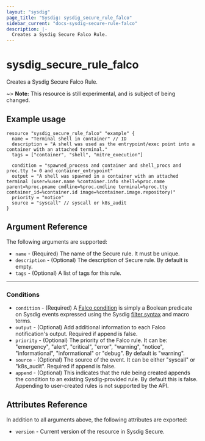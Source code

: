 ```yaml
---
layout: "sysdig"
page_title: "Sysdig: sysdig_secure_rule_falco"
sidebar_current: "docs-sysdig-secure-rule-falco"
description: |-
  Creates a Sysdig Secure Falco Rule.
---
```


# sysdig\_secure\_rule\_falco

Creates a Sysdig Secure Falco Rule.

~> **Note:** This resource is still experimental, and is subject of being changed.

## Example usage

```hcl
resource "sysdig_secure_rule_falco" "example" {
  name = "Terminal shell in container" // ID
  description = "A shell was used as the entrypoint/exec point into a container with an attached terminal."
  tags = ["container", "shell", "mitre_execution"]

  condition = "spawned_process and container and shell_procs and proc.tty != 0 and container_entrypoint"
  output = "A shell was spawned in a container with an attached terminal (user=%user.name %container.info shell=%proc.name parent=%proc.pname cmdline=%proc.cmdline terminal=%proc.tty container_id=%container.id image=%container.image.repository)"
  priority = "notice"
  source = "syscall" // syscall or k8s_audit
}

```

## Argument Reference

The following arguments are supported:

* `name` - (Required) The name of the Secure rule. It must be unique.
* `description` - (Optional) The description of Secure rule. By default is empty.
* `tags` - (Optional) A list of tags for this rule.

- - -

### Conditions

* `condition` - (Required) A [Falco condition](https://falco.org/docs/rules/) is simply a Boolean predicate on Sysdig events expressed using the Sysdig [filter syntax](http://www.sysdig.org/wiki/sysdig-user-guide/#filtering) and macro terms. 
* `output` - (Optional) Add additional information to each Falco notification's output. Required if append is false.
* `priority` - (Optional) The priority of the Falco rule. It can be: "emergency", "alert", "critical", "error", "warning", "notice", "informational", "informational" or "debug". By default is "warning".
* `source` - (Optional) The source of the event. It can be either "syscall" or "k8s_audit". Required if append is false.
* `append` - (Optional) This indicates that the rule being created appends the condition to an existing Sysdig-provided rule. By default this is false. Appending to user-created rules is not supported by the API.

## Attributes Reference

In addition to all arguments above, the following attributes are exported:

* `version` - Current version of the resource in Sysdig Secure.